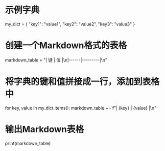 # 示例字典
my_dict = {
    "key1": "value1",
    "key2": "value2",
    "key3": "value3"
}

# 创建一个Markdown格式的表格
markdown_table = "| 键   | 值      |\n|------|---------|\n"

# 将字典的键和值拼接成一行，添加到表格中
for key, value in my_dict.items():
    markdown_table += f"| {key} | {value} |\n"

# 输出Markdown表格
print(markdown_table)
